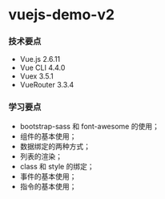# vuejs-demo-v2

### 技术要点
- Vue.js 2.6.11
- Vue CLI 4.4.0
- Vuex 3.5.1
- VueRouter 3.3.4

### 学习要点
- bootstrap-sass 和 font-awesome 的使用；
- 组件的基本使用；
- 数据绑定的两种方式；
- 列表的渲染；
- class 和 style 的绑定；
- 事件的基本使用；
- 指令的基本使用；